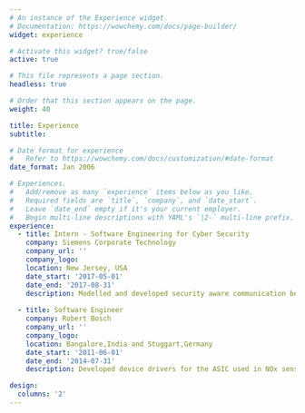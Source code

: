 ```yaml
---
# An instance of the Experience widget.
# Documentation: https://wowchemy.com/docs/page-builder/
widget: experience

# Activate this widget? true/false
active: true

# This file represents a page section.
headless: true

# Order that this section appears on the page.
weight: 40

title: Experience
subtitle:

# Date format for experience
#   Refer to https://wowchemy.com/docs/customization/#date-format
date_format: Jan 2006

# Experiences.
#   Add/remove as many `experience` items below as you like.
#   Required fields are `title`, `company`, and `date_start`.
#   Leave `date_end` empty if it's your current employer.
#   Begin multi-line descriptions with YAML's `|2-` multi-line prefix.
experience:
  - title: Intern - Software Engineering for Cyber Security
    company: Siemens Corporate Technology
    company_url: ''
    company_logo: 
    location: New Jersey, USA
    date_start: '2017-05-01'
    date_end: '2017-08-31'
    description: Modelled and developed security aware communication between autonomous production machines. Implemented Automated Industrial control systems (smart plant) and dynamic security capability activation and deactivation in the context of authentication, integrity, confidentiality, and non-repudiation.
        
  - title: Software Engineer
    company: Robert Bosch
    company_url: ''
    company_logo: 
    location: Bangalore,India and Stuggart,Germany
    date_start: '2011-06-01'
    date_end: '2014-07-31'
    description: Developed device drivers for the ASIC used in NOx sensor control unit and developed plant software (End of Line) for NOx sensor control unit. Developed complete software for modeswitch, which was innovated to change the operating state of control devices using pulse amplitude modulation. Developed base and post production software for NOx sensor control unit according MISRA guidelines. Developed EEPROM drivers, EEPROM coordinator for STM8 microcontroller and SAE J1939 communication protocol drivers.

design:
  columns: '2'
---
```

